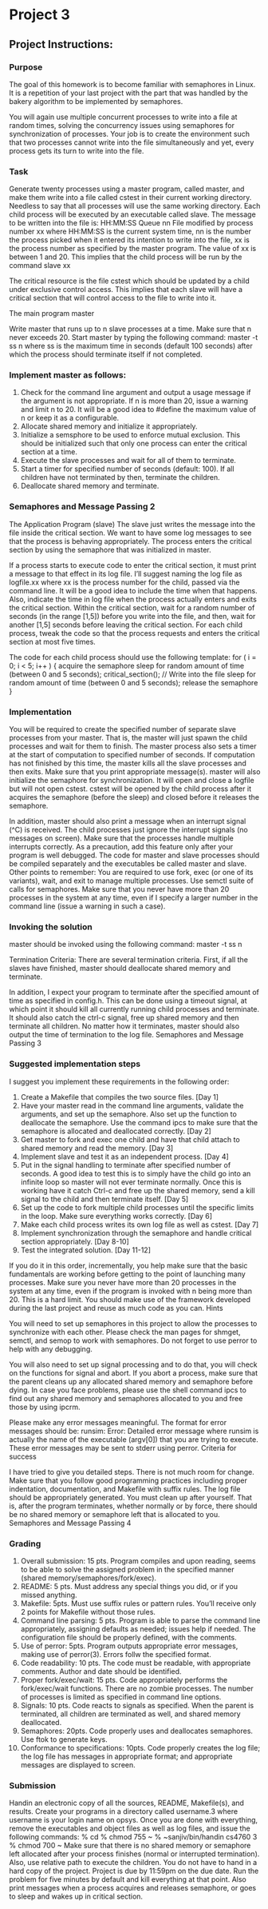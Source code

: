# Project 3

## Project Instructions:

### Purpose
The goal of this homework is to become familiar with semaphores in Linux. It is a repetition of your last project with the
part that was handled by the bakery algorithm to be implemented by semaphores.

You will again use multiple concurrent processes to write into a file at random times, solving the concurrency issues using
semaphores for synchronization of processes. Your job is to create the environment such that two processes cannot write
into the file simultaneously and yet, every process gets its turn to write into the file.

### Task
Generate twenty processes using a master program, called master, and make them write into a file called cstest in their
current working directory. Needless to say that all processes will use the same working directory. Each child process will
be executed by an executable called slave. The message to be written into the file is:
HH:MM:SS Queue nn File modified by process number xx
where HH:MM:SS is the current system time, nn is the number the process picked when it entered its intention to write into
the file, xx is the process number as specified by the master program. The value of xx is between 1 and 20. This implies
that the child process will be run by the command
slave xx

The critical resource is the file cstest which should be updated by a child under exclusive control access. This implies
that each slave will have a critical section that will control access to the file to write into it.

The main program master

Write master that runs up to n slave processes at a time. Make sure that n never exceeds 20. Start master by typing the
following command:
master -t ss n
where ss is the maximum time in seconds (default 100 seconds) after which the process should terminate itself if not
completed.

### Implement master as follows:
1. Check for the command line argument and output a usage message if the argument is not appropriate. If n is more
than 20, issue a warning and limit n to 20. It will be a good idea to #define the maximum value of n or keep it as a
configurable.
2. Allocate shared memory and initialize it appropriately.
3. Initialize a semsphore to be used to enforce mutual exclusion. This should be initialized such that only one process
can enter the critical section at a time.
4. Execute the slave processes and wait for all of them to terminate.
5. Start a timer for specified number of seconds (default: 100). If all children have not terminated by then, terminate
the children.
6. Deallocate shared memory and terminate.

### Semaphores and Message Passing 2
The Application Program (slave)
The slave just writes the message into the file inside the critical section. We want to have some log messages to see that
the process is behaving appropriately. The process enters the critical section by using the semaphore that was initialized
in master.

If a process starts to execute code to enter the critical section, it must print a message to that effect in its log file. I’ll
suggest naming the log file as logfile.xx where xx is the process number for the child, passed via the command line. It
will be a good idea to include the time when that happens. Also, indicate the time in log file when the process actually
enters and exits the critical section. Within the critical section, wait for a random number of seconds (in the range [1,5])
before you write into the file, and then, wait for another [1,5] seconds before leaving the critical section. For each child
process, tweak the code so that the process requests and enters the critical section at most five times.

The code for each child process should use the following template:
for ( i = 0; i < 5; i++ )
{
acquire the semaphore
sleep for random amount of time (between 0 and 5 seconds);
critical_section(); // Write into the file
sleep for random amount of time (between 0 and 5 seconds);
release the semaphore
}
### Implementation
You will be required to create the specified number of separate slave processes from your master. That is, the master will
just spawn the child processes and wait for them to finish. The master process also sets a timer at the start of computation
to specified number of seconds. If computation has not finished by this time, the master kills all the slave processes and
then exits. Make sure that you print appropriate message(s).
master will also initialize the semaphore for synchronization. It will open and close a logfile but will not open cstest.
cstest will be opened by the child process after it acquires the semaphore (before the sleep) and closed before it releases
the semaphore.

In addition, master should also print a message when an interrupt signal (^C) is received. The child processes just ignore
the interrupt signals (no messages on screen). Make sure that the processes handle multiple interrupts correctly. As a
precaution, add this feature only after your program is well debugged.
The code for master and slave processes should be compiled separately and the executables be called master and slave.
Other points to remember: You are required to use fork, exec (or one of its variants), wait, and exit to manage multiple
processes. Use semctl suite of calls for semaphores. Make sure that you never have more than 20 processes in the system
at any time, even if I specify a larger number in the command line (issue a warning in such a case).

### Invoking the solution
master should be invoked using the following command:
master -t ss n

Termination Criteria: There are several termination criteria. First, if all the slaves have finished, master should
deallocate shared memory and terminate.

In addition, I expect your program to terminate after the specified amount of time as specified in config.h. This can be
done using a timeout signal, at which point it should kill all currently running child processes and terminate. It should
also catch the ctrl-c signal, free up shared memory and then terminate all children. No matter how it terminates, master
should also output the time of termination to the log file.
Semaphores and Message Passing 3

### Suggested implementation steps
I suggest you implement these requirements in the following order:
1. Create a Makefile that compiles the two source files. [Day 1]
2. Have your master read in the command line arguments, validate the arguments, and set up the semaphore. Also set
up the function to deallocate the semaphore. Use the command ipcs to make sure that the semaphore is allocated
and deallocated correctly. [Day 2]
3. Get master to fork and exec one child and have that child attach to shared memory and read the memory. [Day 3]
4. Implement slave and test it as an independent process. [Day 4]
5. Put in the signal handling to terminate after specified number of seconds. A good idea to test this is to simply have
the child go into an infinite loop so master will not ever terminate normally. Once this is working have it catch
Ctrl-c and free up the shared memory, send a kill signal to the child and then terminate itself. [Day 5]
6. Set up the code to fork multiple child processes until the specific limits in the loop. Make sure everything works
correctly. [Day 6]
7. Make each child process writes its own log file as well as cstest. [Day 7]
8. Implement synchronization through the semaphore and handle critical section appropriately. [Day 8-10]
9. Test the integrated solution. [Day 11-12]

If you do it in this order, incrementally, you help make sure that the basic fundamentals are working before getting to the
point of launching many processes.
Make sure you never have more than 20 processes in the system at any time, even if the program is invoked with n being
more than 20. This is a hard limit.
You should make use of the framework developed during the last project and reuse as much code as you can.
Hints

You will need to set up semaphores in this project to allow the processes to synchronize with each other. Please check
the man pages for shmget, semctl, and semop to work with semaphores. Do not forget to use perror to help with any
debugging.

You will also need to set up signal processing and to do that, you will check on the functions for signal and abort. If you
abort a process, make sure that the parent cleans up any allocated shared memory and semaphore before dying.
In case you face problems, please use the shell command ipcs to find out any shared memory and semaphores allocated to
you and free those by using ipcrm.

Please make any error messages meaningful. The format for error messages should be:
runsim: Error: Detailed error message
where runsim is actually the name of the executable (argv[0]) that you are trying to execute. These error messages may
be sent to stderr using perror.
Criteria for success

I have tried to give you detailed steps. There is not much room for change. Make sure that you follow good programming
practices including proper indentation, documentation, and Makefile with suffix rules. The log file should be appropriately
generated. You must clean up after yourself. That is, after the program terminates, whether normally or by force, there
should be no shared memory or semaphore left that is allocated to you.
Semaphores and Message Passing 4

### Grading
1. Overall submission: 15 pts. Program compiles and upon reading, seems to be able to solve the assigned problem in
the specified manner (shared memory/semaphores/fork/exec).
2. README: 5 pts. Must address any special things you did, or if you missed anything.
3. Makefile: 5pts. Must use suffix rules or pattern rules. You’ll receive only 2 points for Makefile without those rules.
4. Command line parsing: 5 pts. Program is able to parse the command line appropriately, assigning defaults as needed;
issues help if needed. The configuration file should be properly defined, with the comments.
5. Use of perror: 5pts. Program outputs appropriate error messages, making use of perror(3). Errors follw the specified
format.
6. Code readability: 10 pts. The code must be readable, with appropriate comments. Author and date should be
identified.
7. Proper fork/exec/wait: 15 pts. Code appropriately performs the fork/exec/wait functions. There are no zombie
processes. The number of processes is limited as specified in command line options.
8. Signals: 10 pts. Code reacts to signals as specified. When the parent is terminated, all children are terminated as
well, and shared memory deallocated.
9. Semaphores: 20pts. Code properly uses and deallocates semaphores. Use ftok to generate keys.
10. Conformance to specifications: 10pts. Code properly creates the log file; the log file has messages in appropriate
format; and appropriate messages are displayed to screen.

### Submission
Handin an electronic copy of all the sources, README, Makefile(s), and results. Create your programs in a directory called
username.3 where username is your login name on opsys. Once you are done with everything, remove the executables and
object files as well as log files, and issue the following commands:
% cd
% chmod 755 ~
% ~sanjiv/bin/handin cs4760 3
% chmod 700 ~
Make sure that there is no shared memory or semaphore left allocated after your process finishes (normal or interrupted
termination). Also, use relative path to execute the children.
You do not have to hand in a hard copy of the project. Project is due by 11:59pm on the due date.
Run the problem for five minutes by default and kill everything at that point. Also print messages when a process acquires
and releases semaphore, or goes to sleep and wakes up in critical section.